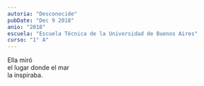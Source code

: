 ```yaml
---
autoria: "Desconocide"
pubDate: "Dec 9 2018"
anio: "2018"
escuela: "Escuela Técnica de la Universidad de Buenos Aires"
curso: "1° A"
---
```


Ella miró\
el lugar donde el mar\
la inspiraba.
